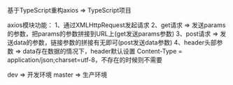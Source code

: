基于TypeScript重构axios => TypeScript项目

axios模块功能：
1、通过XMLHttpRequest发起请求
2、get请求 => 发送params的参数，把params的参数拼接到URL上(get发送params参数)
3、post请求 => 发送data的参数，链接参数的拼接有无即可(post发送data参数)
4、header头部参数 => data存在数据的情况下，header默认设置 Content-Type = application/json;charset=utf-8，不存在的时候则不需要

dev    => 开发环境
master => 生产环境